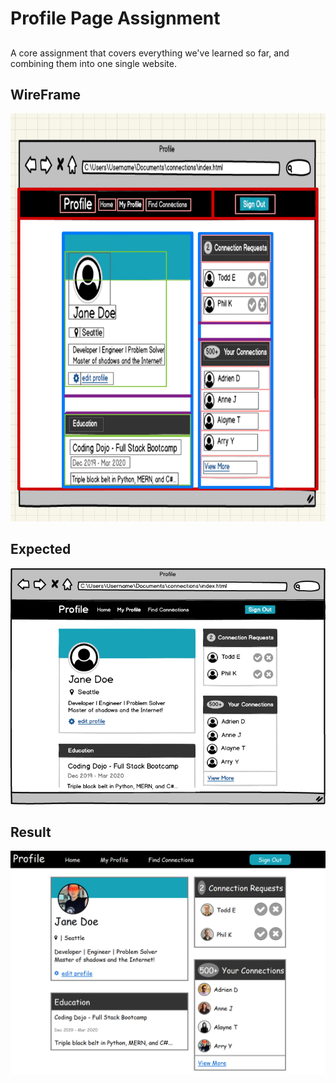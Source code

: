 # Profile Page Assignment

##
A core assignment that covers everything we've learned so far, and combining them into one single website.


## WireFrame

![alttext](/assets/profile-page-wireframe.jpg)

## Expected

![alttext](/assets/profile-page-expected.png)

## Result

![alttext](/assets/profile-page-result.png)